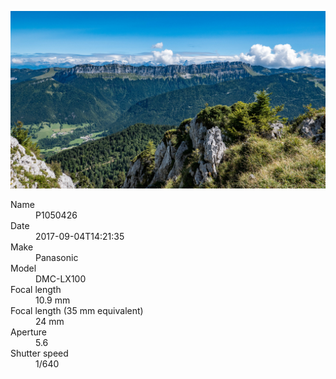 [![P1050426](/photos/hd/P1050426.jpg)](/photos/full/P1050426.jpg?raw=true)

<dl>
  <dt>Name</dt>
  <dd>P1050426</dd>
  <dt>Date</dt>
  <dd>2017-09-04T14:21:35</dd>
  <dt>Make</dt>
  <dd>Panasonic</dd>
  <dt>Model</dt>
  <dd>DMC-LX100</dd>
  <dt>Focal length</dt>
  <dd>10.9 mm</dd>
  <dt>Focal length (35 mm equivalent)</dt>
  <dd>24 mm</dd>
  <dt>Aperture</dt>
  <dd>5.6</dd>
  <dt>Shutter speed</dt>
  <dd>1/640</dd>
</dl>
